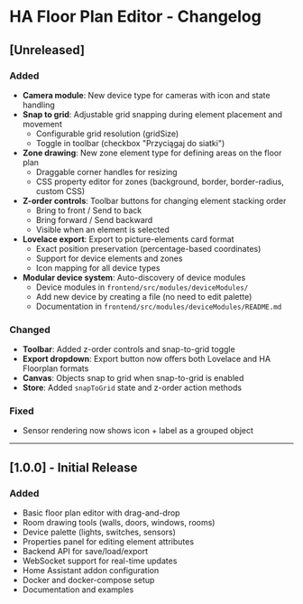 # HA Floor Plan Editor - Changelog

## [Unreleased]

### Added
- **Camera module**: New device type for cameras with icon and state handling
- **Snap to grid**: Adjustable grid snapping during element placement and movement
  - Configurable grid resolution (gridSize)
  - Toggle in toolbar (checkbox "Przyciągaj do siatki")
- **Zone drawing**: New zone element type for defining areas on the floor plan
  - Draggable corner handles for resizing
  - CSS property editor for zones (background, border, border-radius, custom CSS)
- **Z-order controls**: Toolbar buttons for changing element stacking order
  - Bring to front / Send to back
  - Bring forward / Send backward
  - Visible when an element is selected
- **Lovelace export**: Export to picture-elements card format
  - Exact position preservation (percentage-based coordinates)
  - Support for device elements and zones
  - Icon mapping for all device types
- **Modular device system**: Auto-discovery of device modules
  - Device modules in `frontend/src/modules/deviceModules/`
  - Add new device by creating a file (no need to edit palette)
  - Documentation in `frontend/src/modules/deviceModules/README.md`

### Changed
- **Toolbar**: Added z-order controls and snap-to-grid toggle
- **Export dropdown**: Export button now offers both Lovelace and HA Floorplan formats
- **Canvas**: Objects snap to grid when snap-to-grid is enabled
- **Store**: Added `snapToGrid` state and z-order action methods

### Fixed
- Sensor rendering now shows icon + label as a grouped object

---

## [1.0.0] - Initial Release

### Added
- Basic floor plan editor with drag-and-drop
- Room drawing tools (walls, doors, windows, rooms)
- Device palette (lights, switches, sensors)
- Properties panel for editing element attributes
- Backend API for save/load/export
- WebSocket support for real-time updates
- Home Assistant addon configuration
- Docker and docker-compose setup
- Documentation and examples
